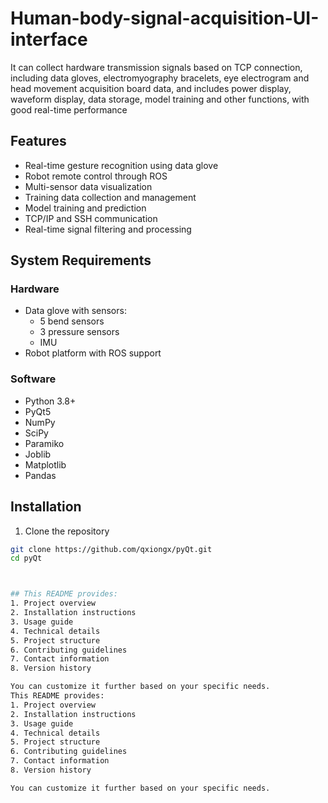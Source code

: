 # Human-body-signal-acquisition-UI-interface
It can collect hardware transmission signals based on TCP connection, including data gloves, electromyography bracelets, eye electrogram and head movement acquisition board data, and includes power display, waveform display, data storage, model training and other functions, with good real-time performance

## Features

- Real-time gesture recognition using data glove
- Robot remote control through ROS
- Multi-sensor data visualization
- Training data collection and management
- Model training and prediction
- TCP/IP and SSH communication
- Real-time signal filtering and processing

## System Requirements

### Hardware
- Data glove with sensors:
  - 5 bend sensors
  - 3 pressure sensors
  - IMU
- Robot platform with ROS support

### Software
- Python 3.8+
- PyQt5
- NumPy
- SciPy
- Paramiko
- Joblib
- Matplotlib
- Pandas

## Installation

1. Clone the repository
```bash
git clone https://github.com/qxiongx/pyQt.git
cd pyQt



## This README provides:
1. Project overview
2. Installation instructions
3. Usage guide
4. Technical details
5. Project structure
6. Contributing guidelines
7. Contact information
8. Version history

You can customize it further based on your specific needs.
This README provides:
1. Project overview
2. Installation instructions
3. Usage guide
4. Technical details
5. Project structure
6. Contributing guidelines
7. Contact information
8. Version history

You can customize it further based on your specific needs.
